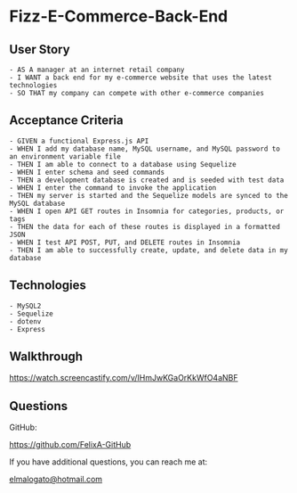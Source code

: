 # Fizz-E-Commerce-Back-End

## User Story
```
- AS A manager at an internet retail company
- I WANT a back end for my e-commerce website that uses the latest technologies
- SO THAT my company can compete with other e-commerce companies
```

## Acceptance Criteria
```
- GIVEN a functional Express.js API
- WHEN I add my database name, MySQL username, and MySQL password to an environment variable file
- THEN I am able to connect to a database using Sequelize
- WHEN I enter schema and seed commands
- THEN a development database is created and is seeded with test data
- WHEN I enter the command to invoke the application
- THEN my server is started and the Sequelize models are synced to the MySQL database
- WHEN I open API GET routes in Insomnia for categories, products, or tags
- THEN the data for each of these routes is displayed in a formatted JSON
- WHEN I test API POST, PUT, and DELETE routes in Insomnia
- THEN I am able to successfully create, update, and delete data in my database
```

## Technologies
```
- MySQL2
- Sequelize
- dotenv
- Express
```

## Walkthrough

https://watch.screencastify.com/v/IHmJwKGaOrKkWfO4aNBF

## Questions

GitHub:

https://github.com/FelixA-GitHub

If you have additional questions, you can reach me at:

elmalogato@hotmail.com
